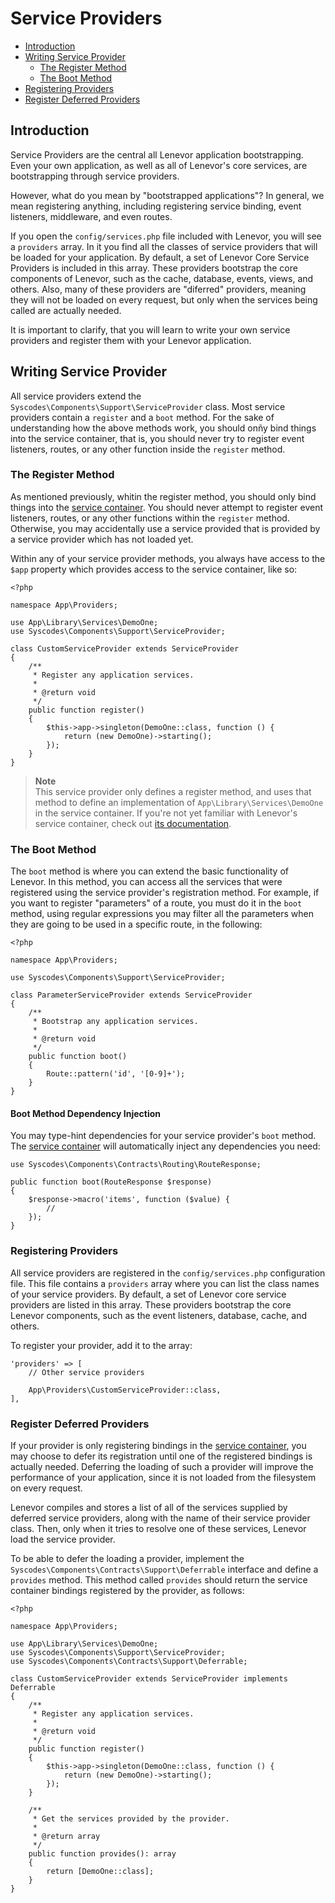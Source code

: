 # Service Providers

- [Introduction](#introduction)
- [Writing Service Provider](#writing-service-provider)
    - [The Register Method](#register-method)
    - [The Boot Method](#boot-method)
- [Registering Providers](#registering-providers)
- [Register Deferred Providers](#register-deferred-providers)

<a name="introduction"></a>
## Introduction

Service Providers are the central all Lenevor application bootstrapping. Even your own application, as well as all of Lenevor's core services, are bootstrapping through service providers.

However, what do you mean by "bootstrapped applications"? In general, we mean registering anything, including registering service binding, event listeners, middleware, and even routes.

If you open the `config/services.php` file included with Lenevor, you will see a `providers` array. In it you find all the classes of service providers that will be loaded for your application. By default, a set of Lenevor Core Service Providers is included in this array. These providers bootstrap the core components of Lenevor, such as the cache, database, events, views, and others. Also, many of these providers are "diferred" providers, meaning they will not be loaded on every request, but only when the services being called are actually needed.

It is important to clarify, that you will learn to write your own service providers and register them with your Lenevor application.

<a name="writing-service-provider"></a>
## Writing Service Provider

All service providers extend the `Syscodes\Components\Support\ServiceProvider` class. Most service providers contain a `register` and a `boot` method. For the sake of understanding how the above methods work, you should onñy bind things into the service container, that is, you should never try to register event listeners, routes, or any other function inside the `register` method.

<a name="register-method"></a>
### The Register Method

As mentioned previously, whitin the register method, you should only bind things into the [service container](/docs/{{version}}/container). You should never attempt to register event listeners, routes, or any other functions within the `register` method. Otherwise, you may accidentally use a service provided that is provided by a service provider which has not loaded yet.

Within any of your service provider methods, you always have access to the `$app` property which provides access to the service container, like so:

    <?php

    namespace App\Providers;

    use App\Library\Services\DemoOne;
    use Syscodes\Components\Support\ServiceProvider;

    class CustomServiceProvider extends ServiceProvider
    {
        /**
         * Register any application services.
         *
         * @return void
         */
        public function register()
        {
            $this->app->singleton(DemoOne::class, function () {
                return (new DemoOne)->starting();
            });
        }
    }

> **Note**  
> This service provider only defines a register method, and uses that method to define an implementation of `App\Library\Services\DemoOne` in the service container. If you're not yet familiar with Lenevor's service container, check out [its documentation](/docs/{{version}}/container).

<a name="boot-method"></a>
### The Boot Method

The `boot` method is where you can extend the basic functionality of Lenevor. In this method, you can access all the services that were registered using the service provider's registration method. For example, if you want to register "parameters" of a route, you must do it in the `boot` method, using regular expressions you may filter all the parameters when they are going to be used in a specific route, in the following:

    <?php

    namespace App\Providers;

    use Syscodes\Components\Support\ServiceProvider;

    class ParameterServiceProvider extends ServiceProvider
    {
        /**
         * Bootstrap any application services.
         *
         * @return void
         */
        public function boot()
        {
            Route::pattern('id', '[0-9]+');
        }
    }

#### Boot Method Dependency Injection

You may type-hint dependencies for your service provider's `boot` method. The [service container](/docs/{{version}}/container) will automatically inject any dependencies you need:

    use Syscodes\Components\Contracts\Routing\RouteResponse;

    public function boot(RouteResponse $response)
    {
        $response->macro('items', function ($value) {
            //
        });
    }

<a name="registering-providers"></a>
### Registering Providers

All service providers are registered in the `config/services.php` configuration file. This file contains a `providers` array where you can list the class names of your service providers. By default, a set of Lenevor core service providers are listed in this array. These providers bootstrap the core Lenevor components, such as the event listeners, database, cache, and others.

To register your provider, add it to the array:

    'providers' => [
        // Other service providers
        
        App\Providers\CustomServiceProvider::class,
    ],

<a name="register-deferred-providers"></a>
### Register Deferred Providers

If your provider is only registering bindings in the [service container](/docs/{{version}}/container), you may choose to defer its registration until one of the registered bindings is actually needed. Deferring the loading of such a provider will improve the performance of your application, since it is not loaded from the filesystem on every request.

Lenevor compiles and stores a list of all of the services supplied by deferred service providers, along with the name of their service provider class. Then, only when it tries to resolve one of these services, Lenevor load the service provider.

To be able to defer the loading a provider, implement the `Syscodes\Components\Contracts\Support\Deferrable` interface and define a `provides` method. This method called `provides` should return the service container bindings registered by the provider, as follows:

    <?php

    namespace App\Providers;

    use App\Library\Services\DemoOne;
    use Syscodes\Components\Support\ServiceProvider;
    use Syscodes\Components\Contracts\Support\Deferrable;

    class CustomServiceProvider extends ServiceProvider implements Deferrable
    {
        /**
         * Register any application services.
         *
         * @return void
         */
        public function register()
        {
            $this->app->singleton(DemoOne::class, function () {
                return (new DemoOne)->starting();
            });
        }

        /**
         * Get the services provided by the provider.
         *
         * @return array
         */
        public function provides(): array
        {
            return [DemoOne::class];
        }
    }